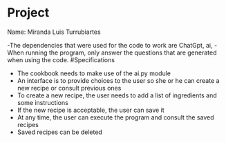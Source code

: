 # Project
Name: Miranda Luis Turrubiartes

-The dependencies that were used for the code to work are ChatGpt, ai,
-When running the program, only answer the questions that are generated when using the code.
#Specifications
- The cookbook needs to make use of the ai.py module
- An interface is to provide choices to the user so she or he can create a new recipe or consult previous
ones
- To create a new recipe, the user needs to add a list of ingredients and some instructions
- If the new recipe is acceptable, the user can save it
- At any time, the user can execute the program and consult the saved recipes
- Saved recipes can be deleted
